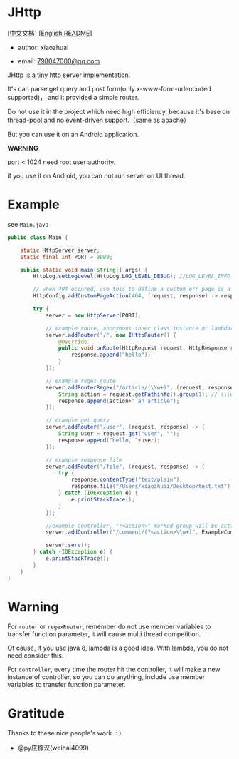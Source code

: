 # JHttp

[[中文文档](README_CN.md)] [[English README](README.md)]

* author: xiaozhuai

* email: 798047000@qq.com

JHttp is a tiny http server implementation.

It's can parse get query and post form(only x-www-form-urlencoded supported)，
and it provided a simple router.

Do not use it in the project which need high efficiency, 
because it's base on thread-pool and no event-driven support.（same as apache）

But you can use it on an Android application.

**WARNING** 

port < 1024 need root user authority.

if you use it on Android, you can not run server on UI thread.

# Example

see `Main.java`

```java
public class Main {

    static HttpServer server;
    static final int PORT = 8080;

    public static void main(String[] args) {
        HttpLog.setLogLevel(HttpLog.LOG_LEVEL_DEBUG); //LOG_LEVEL_INFO by default

        // when 404 occured, use this to define a custom err page is a good idea
        HttpConfig.addCustomPageAction(404, (request, response) -> response.append("404 Not Found, Powered by JHttp"));

        try {
            server = new HttpServer(PORT);

            // example route, anonymous inner class instance or lambda(on java 8)
            server.addRouter("/", new IHttpRouter() {
                @Override
                public void onRoute(HttpRequest request, HttpResponse response) {
                    response.append("hello");
                }
            });

            // example regex route
            server.addRouterRegex("/article/(\\w+)", (request, response) -> {
                String action = request.getPathinfo().group(1); // (\\w+) maybe add, delete, read, etc...
                response.append(action+" an article");
            });

            // example get query
            server.addRouter("/user", (request, response) -> {
                String user = request.get("user", "");
                response.append("hello, "+user);
            });

            // example response file
            server.addRouter("/file", (request, response) -> {
                try {
                    response.contentType("text/plain");
                    response.file("/Users/xiaozhuai/Desktop/test.txt");
                } catch (IOException e) {
                    e.printStackTrace();
                }
            });

            //example Controller, "?<action>" marked group will be action method name
            server.addController("/comment/(?<action>\\w+)", ExampleCommentController.class);

            server.serv();
        } catch (IOException e) {
            e.printStackTrace();
        }
    }
}
```

# Warning
For `router` or `regexRouter`, remember do not use member variables to transfer function parameter, 
it will cause multi thread competition. 

Of cause, if you use java 8, lambda is a good idea. With lambda, you do not need consider this.

For `controller`, every time the router hit the controller, it will make a new instance of controller, 
so you can do anything, include use member variables to transfer function parameter.

# Gratitude

Thanks to these nice people's work. : )

* @py庄稼汉(weihai4099)